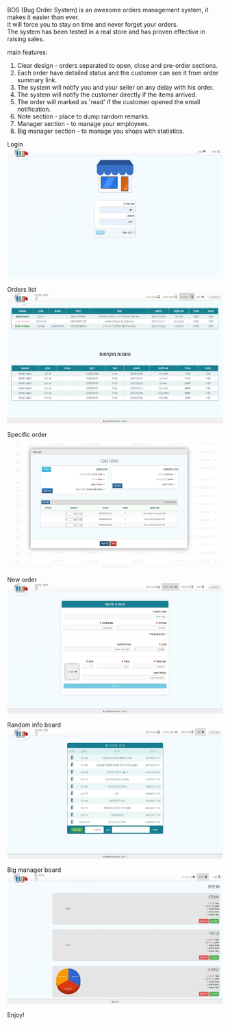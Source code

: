 BOS (Bug Order System) is an awesome orders management system, it makes it easier than ever.<br>
It will force you to stay on time and never forget your orders.<br>
The system has been tested in a real store and has proven effective in raising sales.<br>

main features:
1. Clear design - orders separated to open, close and pre-order sections.
2. Each order have detailed status and the customer can see it from order summary link.
3. The system will notify you and your seller on any delay with his order.
4. The system will notify the customer directly if the items arrived.
5. The order will marked as 'read' if the customer opened the email notification.
6. Note section - place to dump random remarks.
7. Manager section - to manage your employees.
8. Big manager section - to manage you shops with statistics.

Login<br>
<img src="https://github.com/Yogranov/BOS/blob/master/README_MEDIA/login.jpg" width="600" height="305" />
<br>

Orders list<br>
<img src="https://github.com/Yogranov/BOS/blob/master/README_MEDIA/orders-list.jpg" width="600" height="305" />
<br>

Specific order <br>
<img src="https://github.com/Yogranov/BOS/blob/master/README_MEDIA/order.jpg" width="600" height="305" />
<br>

New order <br>
<img src="https://github.com/Yogranov/BOS/blob/master/README_MEDIA/new-order.jpg" width="600" height="305" />
<br>

Random info board <br>
<img src="https://github.com/Yogranov/BOS/blob/master/README_MEDIA/remarks.jpg" width="600" height="305" />
<br>

Big manager board<br>
<img src="https://github.com/Yogranov/BOS/blob/master/README_MEDIA/big-manager.jpg" width="600" height="305" />
<br>

Enjoy!
